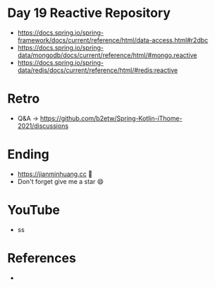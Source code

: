 # Day 19 Reactive Repository
* https://docs.spring.io/spring-framework/docs/current/reference/html/data-access.html#r2dbc
* https://docs.spring.io/spring-data/mongodb/docs/current/reference/html/#mongo.reactive
* https://docs.spring.io/spring-data/redis/docs/current/reference/html/#redis:reactive

# Retro
* Q&A -> https://github.com/b2etw/Spring-Kotlin-iThome-2021/discussions

# Ending
* https://jianminhuang.cc 🌈
* Don't forget give me a star 😄

# YouTube
* ss

# References
*
